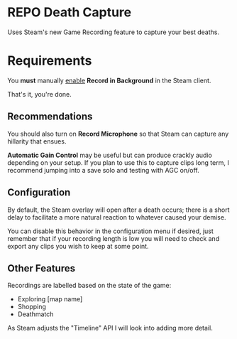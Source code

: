 # REPO Death Capture

Uses Steam's new Game Recording feature to capture your best deaths.

# Requirements

You **must** manually [enable](https://help.steampowered.com/en/faqs/view/23B7-49AD-4A28-9590#6) **Record in Background** in the Steam client.

That's it, you're done.

## Recommendations

You should also turn on **Record Microphone** so that Steam can capture any hillarity that ensues.

**Automatic Gain Control** may be useful but can produce crackly audio depending on your setup. If you plan to use this to capture clips long term, I recommend jumping into a save solo and testing with AGC on/off.

## Configuration

By default, the Steam overlay will open after a death occurs; there is a short delay to facilitate a more natural reaction to whatever caused your demise.

You can disable this behavior in the configuration menu if desired, just remember that if your recording length is low you will need to check and export any clips you wish to keep at some point.

## Other Features

Recordings are labelled based on the state of the game:
- Exploring [map name]
- Shopping
- Deathmatch

As Steam adjusts the "Timeline" API I will look into adding more detail.